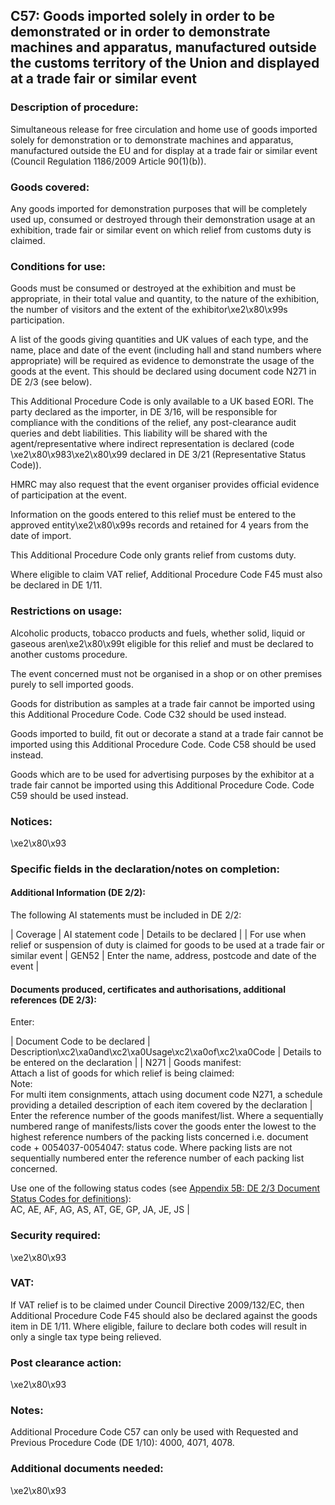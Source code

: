 C57: Goods imported solely in order to be demonstrated or in order to demonstrate machines and apparatus, manufactured outside the customs territory of the Union and displayed at a trade fair or similar event
----------------------------------------------------------------------------------------------------------------------------------------------------------------------------------------------------------------

### Description of procedure:

Simultaneous release for free circulation and home use of goods imported solely for demonstration or to demonstrate machines and apparatus, manufactured outside the EU and for display at a trade fair or similar event (Council Regulation 1186/2009 Article 90(1)(b)).

### Goods covered:

Any goods imported for demonstration purposes that will be completely used up, consumed or destroyed through their demonstration usage at an exhibition, trade fair or similar event on which relief from customs duty is claimed.

### Conditions for use:

Goods must be consumed or destroyed at the exhibition and must be appropriate, in their total value and quantity, to the nature of the exhibition, the number of visitors and the extent of the exhibitor\xe2\x80\x99s participation.

A list of the goods giving quantities and UK values of each type, and the name, place and date of the event (including hall and stand numbers where appropriate) will be required as evidence to demonstrate the usage of the goods at the event. This should be declared using document code N271 in DE 2/3 (see below).

This Additional Procedure Code is only available to a UK based EORI. The party declared as the importer, in DE 3/16, will be responsible for compliance with the conditions of the relief, any post-clearance audit queries and debt liabilities. This liability will be shared with the agent/representative where indirect representation is declared (code \xe2\x80\x983\xe2\x80\x99 declared in DE 3/21 (Representative Status Code)).

HMRC may also request that the event organiser provides official evidence of participation at the event.

Information on the goods entered to this relief must be entered to the approved entity\xe2\x80\x99s records and retained for 4 years from the date of import.

This Additional Procedure Code only grants relief from customs duty.

Where eligible to claim VAT relief, Additional Procedure Code F45 must also be declared in DE 1/11.

### Restrictions on usage:

Alcoholic products, tobacco products and fuels, whether solid, liquid or gaseous aren\xe2\x80\x99t eligible for this relief and must be declared to another customs procedure.

The event concerned must not be organised in a shop or on other premises purely to sell imported goods.

Goods for distribution as samples at a trade fair cannot be imported using this Additional Procedure Code. Code C32 should be used instead.

Goods imported to build, fit out or decorate a stand at a trade fair cannot be imported using this Additional Procedure Code. Code C58 should be used instead.

Goods which are to be used for advertising purposes by the exhibitor at a trade fair cannot be imported using this Additional Procedure Code. Code C59 should be used instead.

### Notices:

\xe2\x80\x93

### Specific fields in the declaration/notes on completion:

#### Additional Information (DE 2/2):

The following AI statements must be included in DE 2/2:



  |  Coverage |  AI statement code |  Details to be declared | 
   |  For use when relief or suspension of duty is claimed for goods to be used at a trade fair or similar event |  GEN52 |  Enter the name, address, postcode and date of the event | 
 
#### Documents produced, certificates and authorisations, additional references (DE 2/3):

Enter:



  |  Document Code to be declared |  Description\xc2\xa0and\xc2\xa0Usage\xc2\xa0of\xc2\xa0Code |  Details to be entered on the declaration | 
   |  N271 |  Goods manifest:  
Attach a list of goods for which relief is being claimed:  
Note:  
For multi item consignments, attach using document code N271, a schedule providing a detailed description of each item covered by the declaration |  Enter the reference number of the goods manifest/list. Where a sequentially numbered range of manifests/lists cover the goods enter the lowest to the highest reference numbers of the packing lists concerned i.e. document code + 0054037-0054047: status code. Where packing lists are not sequentially numbered enter the reference number of each packing list concerned.  
  
Use one of the following status codes (see [Appendix 5B: DE 2/3 Document Status Codes for definitions](https://www.gov.uk/guidance/data-element-23-document-status-codes-of-the-customs-declaration-service-cds)):  
AC, AE, AF, AG, AS, AT, GE, GP, JA, JE, JS | 
 
### Security required:

\xe2\x80\x93

### VAT:

If VAT relief is to be claimed under Council Directive 2009/132/EC, then Additional Procedure Code F45 should also be declared against the goods item in DE 1/11. Where eligible, failure to declare both codes will result in only a single tax type being relieved.

### Post clearance action:

\xe2\x80\x93

### Notes:

Additional Procedure Code C57 can only be used with Requested and Previous Procedure Code (DE 1/10): 4000, 4071, 4078.

### Additional documents needed:

\xe2\x80\x93

